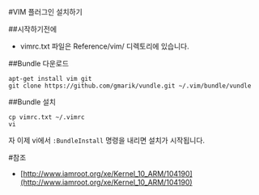 #VIM 플러그인 설치하기


##시작하기전에

  - vimrc.txt 파일은 Reference/vim/ 디렉토리에 있습니다.


##Bundle 다운로드 

    apt-get install vim git
    git clone https://github.com/gmarik/vundle.git ~/.vim/bundle/vundle


##Bundle 설치

    cp vimrc.txt ~/.vimrc
    vi

자 이제 vi에서 `:BundleInstall` 명령을 내리면 설치가 시작됩니다.


#참조
  - [http://www.iamroot.org/xe/Kernel_10_ARM/104190](http://www.iamroot.org/xe/Kernel_10_ARM/104190)
